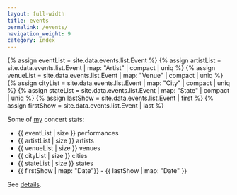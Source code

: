 ```yaml
---
layout: full-width
title: events
permalink: /events/
navigation_weight: 9
category: index
---
```


{% assign eventList  = site.data.events.list.Event %}
{% assign artistList = site.data.events.list.Event | map: "Artist" | compact | uniq %}
{% assign venueList  = site.data.events.list.Event | map: "Venue"  | compact | uniq %}
{% assign cityList   = site.data.events.list.Event | map: "City"   | compact | uniq %}
{% assign stateList  = site.data.events.list.Event | map: "State"  | compact | uniq %}
{% assign lastShow   = site.data.events.list.Event | first %}
{% assign firstShow  = site.data.events.list.Event | last %}

Some of [my](https://www.setlist.fm/concerts/rkoopmann) concert stats:

- {{ eventList  | size }} performances
- {{ artistList | size }} artists
- {{ venueList  | size }} venues
- {{ cityList   | size }} cities
- {{ stateList  | size }} states
- {{ firstShow  | map: "Date"}} - {{ lastShow | map: "Date" }}

See [details](/events/list).
